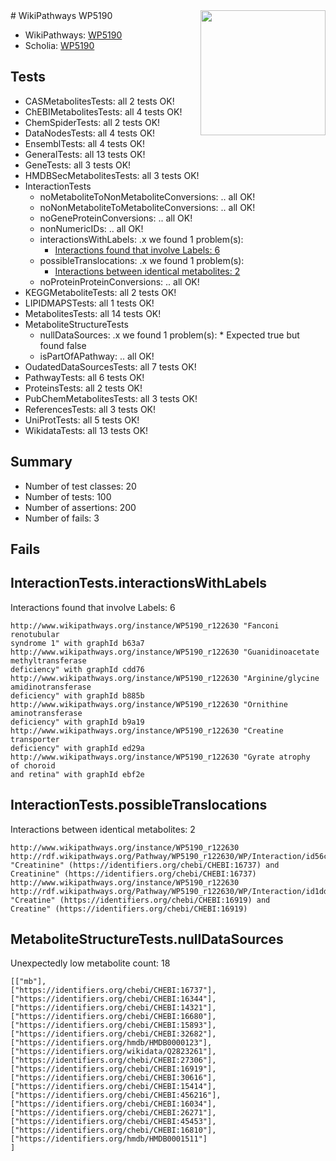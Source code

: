 <img style="float: right; width: 200px" src="https://upload.wikimedia.org/wikipedia/commons/thumb/8/83/Wplogo_with_text_500.png/640px-Wplogo_with_text_500.png" />
# WikiPathways WP5190

* WikiPathways: [WP5190](https://new.wikipathways.org/pathways/WP5190)
* Scholia: [WP5190](https://scholia.toolforge.org/wikipathways/WP5190)
## Tests
* CASMetabolitesTests: all 2 tests OK!
* ChEBIMetabolitesTests: all 4 tests OK!
* ChemSpiderTests: all 2 tests OK!
* DataNodesTests: all 4 tests OK!
* EnsemblTests: all 4 tests OK!
* GeneralTests: all 13 tests OK!
* GeneTests: all 3 tests OK!
* HMDBSecMetabolitesTests: all 3 tests OK!
* InteractionTests
    * noMetaboliteToNonMetaboliteConversions: .. all OK!
    * noNonMetaboliteToMetaboliteConversions: .. all OK!
    * noGeneProteinConversions: .. all OK!
    * nonNumericIDs: .. all OK!
    * interactionsWithLabels: .x we found 1 problem(s):
        * [Interactions found that involve Labels: 6](#630d267d)
    * possibleTranslocations: .x we found 1 problem(s):
        * [Interactions between identical metabolites: 2](#d59038c5)
    * noProteinProteinConversions: .. all OK!
* KEGGMetaboliteTests: all 2 tests OK!
* LIPIDMAPSTests: all 1 tests OK!
* MetabolitesTests: all 14 tests OK!
* MetaboliteStructureTests
    * nullDataSources: .x we found 1 problem(s):
            * Expected true but found false
    * isPartOfAPathway: .. all OK!
* OudatedDataSourcesTests: all 7 tests OK!
* PathwayTests: all 6 tests OK!
* ProteinsTests: all 2 tests OK!
* PubChemMetabolitesTests: all 3 tests OK!
* ReferencesTests: all 3 tests OK!
* UniProtTests: all 5 tests OK!
* WikidataTests: all 13 tests OK!


## Summary

* Number of test classes: 20
* Number of tests: 100
* Number of assertions: 200
* Number of fails: 3

## Fails

<a name="630d267d" />

## InteractionTests.interactionsWithLabels

Interactions found that involve Labels: 6
```
http://www.wikipathways.org/instance/WP5190_r122630 "Fanconi 
renotubular 
syndrome 1" with graphId b63a7
http://www.wikipathways.org/instance/WP5190_r122630 "Guanidinoacetate 
methyltransferase 
deficiency" with graphId cdd76
http://www.wikipathways.org/instance/WP5190_r122630 "Arginine/glycine
amidinotransferase
deficiency" with graphId b885b
http://www.wikipathways.org/instance/WP5190_r122630 "Ornithine 
aminotransferase 
deficiency" with graphId b9a19
http://www.wikipathways.org/instance/WP5190_r122630 "Creatine
transporter
deficiency" with graphId ed29a
http://www.wikipathways.org/instance/WP5190_r122630 "Gyrate atrophy 
of choroid 
and retina" with graphId ebf2e
```

<a name="d59038c5" />

## InteractionTests.possibleTranslocations

Interactions between identical metabolites: 2
```
http://www.wikipathways.org/instance/WP5190_r122630 http://rdf.wikipathways.org/Pathway/WP5190_r122630/WP/Interaction/id56c64cc3 "Creatinine" (https://identifiers.org/chebi/CHEBI:16737) and 
Creatinine" (https://identifiers.org/chebi/CHEBI:16737)
http://www.wikipathways.org/instance/WP5190_r122630 http://rdf.wikipathways.org/Pathway/WP5190_r122630/WP/Interaction/id1dd22822 "Creatine" (https://identifiers.org/chebi/CHEBI:16919) and 
Creatine" (https://identifiers.org/chebi/CHEBI:16919)
```

<a name="91904191" />

## MetaboliteStructureTests.nullDataSources

Unexpectedly low metabolite count: 18
```
[["mb"],
["https://identifiers.org/chebi/CHEBI:16737"],
["https://identifiers.org/chebi/CHEBI:16344"],
["https://identifiers.org/chebi/CHEBI:14321"],
["https://identifiers.org/chebi/CHEBI:16680"],
["https://identifiers.org/chebi/CHEBI:15893"],
["https://identifiers.org/chebi/CHEBI:32682"],
["https://identifiers.org/hmdb/HMDB0000123"],
["https://identifiers.org/wikidata/Q2823261"],
["https://identifiers.org/chebi/CHEBI:27306"],
["https://identifiers.org/chebi/CHEBI:16919"],
["https://identifiers.org/chebi/CHEBI:30616"],
["https://identifiers.org/chebi/CHEBI:15414"],
["https://identifiers.org/chebi/CHEBI:456216"],
["https://identifiers.org/chebi/CHEBI:16034"],
["https://identifiers.org/chebi/CHEBI:26271"],
["https://identifiers.org/chebi/CHEBI:45453"],
["https://identifiers.org/chebi/CHEBI:16810"],
["https://identifiers.org/hmdb/HMDB0001511"]
]
```

